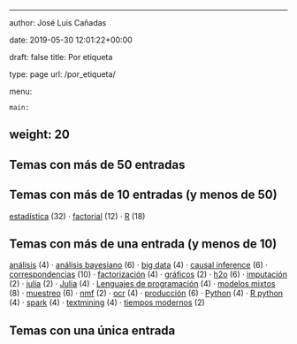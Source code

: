 

---

author: José Luis Cañadas

date: 2019-05-30 12:01:22+00:00

draft: false
title: Por etiqueta

type: page
url: /por_etiqueta/

menu:

    main:

weight: 20
---


## Temas con más de 50 entradas

## Temas con más de 10 entradas (y menos de 50)
[estadística](/tags/estadística/) (32)  ·  [factorial](/tags/factorial/) (12)  ·  [R](/tags/r/) (18)
## Temas con más de una entrada (y menos de 10)
[análisis](/tags/análisis/) (4)  ·  [análisis bayesiano](/tags/análisis-bayesiano/) (6)  ·  [big data](/tags/big-data/) (4)  ·  [causal inference](/tags/causal-inference/) (6)  ·  [correspondencias](/tags/correspondencias/) (10)  ·  [factorización](/tags/factorización/) (4)  ·  [gráficos](/tags/gráficos/) (2)  ·  [h2o](/tags/h2o/) (6)  ·  [imputación](/tags/imputación/) (2)  ·  [julia](/tags/julia/) (2)  ·  [Julia](/tags/julia/) (4)  ·  [Lenguajes de programación](/tags/lenguajes-de-programación/) (4)  ·  [modelos mixtos](/tags/modelos-mixtos/) (8)  ·  [muestreo](/tags/muestreo/) (6)  ·  [nmf](/tags/nmf/) (2)  ·  [ocr](/tags/ocr/) (4)  ·  [producción](/tags/producción/) (6)  ·  [Python](/tags/python/) (4)  ·  [R python](/tags/r-python/) (4)  ·  [spark](/tags/spark/) (4)  ·  [textmining](/tags/textmining/) (4)  ·  [tiempos modernos](/tags/tiempos-modernos/) (2)
## Temas con una única entrada

